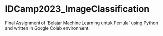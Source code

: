 # IDCamp2023_ImageClassification
Final Assignment of 'Belajar Machine Learning untuk Pemula' using Python and written in Google Colab environment.
